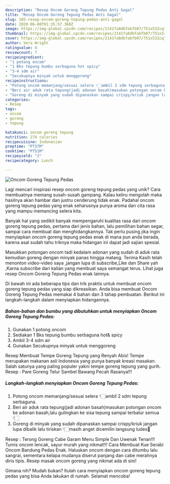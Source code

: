 ```yaml
---
description: "Resep Oncom Goreng Tepung Pedas Anti Gagal"
title: "Resep Oncom Goreng Tepung Pedas Anti Gagal"
slug: 185-resep-oncom-goreng-tepung-pedas-anti-gagal
date: 2020-06-08T01:35:57.368Z
image: https://img-global.cpcdn.com/recipes/2141fa8dbfabfb07/751x532cq70/oncom-goreng-tepung-pedas-foto-resep-utama.jpg
thumbnail: https://img-global.cpcdn.com/recipes/2141fa8dbfabfb07/751x532cq70/oncom-goreng-tepung-pedas-foto-resep-utama.jpg
cover: https://img-global.cpcdn.com/recipes/2141fa8dbfabfb07/751x532cq70/oncom-goreng-tepung-pedas-foto-resep-utama.jpg
author: Vera Wright
ratingvalue: 4
reviewcount: 7
recipeingredient:
- "1 potong oncom"
- "1 Bks tepung bumbu serbaguna hot spicy"
- "3-4 sdm air"
- "Secukupnya minyak untuk menggoreng"
recipeinstructions:
- "Potong oncom memanjang/sesuai selera 👇🏻ambil 2 sdm tepung serbaguna."
- "Beri air aduk rata tepung(jadi adonan basah)masukan potongan oncom ke adonan basah,lalu gulingkan ke sisa tepung sampai terbalur semua👇🏻"
- "Goreng di minyak yang sudah dipanaskan sampai crispy/kriuk jangan lupa dibalik lalu tiriskan 👇🏻masih anget dicemilin langsung ludes🤭"
categories:
- Resep
tags:
- oncom
- goreng
- tepung

katakunci: oncom goreng tepung 
nutrition: 274 calories
recipecuisine: Indonesian
preptime: "PT37M"
cooktime: "PT51M"
recipeyield: "2"
recipecategory: Lunch

---
```



![Oncom Goreng Tepung Pedas](https://img-global.cpcdn.com/recipes/2141fa8dbfabfb07/751x532cq70/oncom-goreng-tepung-pedas-foto-resep-utama.jpg)

Lagi mencari inspirasi resep oncom goreng tepung pedas yang unik? Cara membuatnya memang susah-susah gampang. Kalau keliru mengolah maka hasilnya akan hambar dan justru cenderung tidak enak. Padahal oncom goreng tepung pedas yang enak seharusnya punya aroma dan cita rasa yang mampu memancing selera kita.

Banyak hal yang sedikit banyak mempengaruhi kualitas rasa dari oncom goreng tepung pedas, pertama dari jenis bahan, lalu pemilihan bahan segar, sampai cara membuat dan menghidangkannya. Tak perlu pusing jika ingin menyiapkan oncom goreng tepung pedas enak di mana pun anda berada, karena asal sudah tahu triknya maka hidangan ini dapat jadi sajian spesial.

Masukkan potongan oncom tadi kedalam adonan yang sudah di aduk rata kemudian goreng dengan minyak panas hingga matang. Terima Kasih telah menonton video-video saya ,jangan lupa di subscribe,Like dan Share yah ,Karna subscribe dari kalian yang membuat saya semangat terus. Lihat juga resep Oncom Goreng Tepung Pedas enak lainnya.


Di bawah ini ada beberapa tips dan trik praktis untuk membuat oncom goreng tepung pedas yang siap dikreasikan. Anda bisa membuat Oncom Goreng Tepung Pedas memakai 4 bahan dan 3 tahap pembuatan. Berikut ini langkah-langkah dalam menyiapkan hidangannya.

<!--inarticleads1-->

##### Bahan-bahan dan bumbu yang dibutuhkan untuk menyiapkan Oncom Goreng Tepung Pedas:

1. Gunakan 1 potong oncom
1. Sediakan 1 Bks tepung bumbu serbaguna hot&amp; spicy
1. Ambil 3-4 sdm air
1. Gunakan Secukupnya minyak untuk menggoreng


Resep Membuat Tempe Goreng Tepung yang Renyah Abis! Tempe merupakan makanan asli Indonesia yang punya banyak kreasi masakan. Salah satunya yang paling populer yakni tempe goreng tepung yang gurih. Resep : Pare Goreng Telur Sambel Bawang Pecah Rasanya!!! 

<!--inarticleads2-->

##### Langkah-langkah menyiapkan Oncom Goreng Tepung Pedas:

1. Potong oncom memanjang/sesuai selera 👇🏻ambil 2 sdm tepung serbaguna.
1. Beri air aduk rata tepung(jadi adonan basah)masukan potongan oncom ke adonan basah,lalu gulingkan ke sisa tepung sampai terbalur semua👇🏻
1. Goreng di minyak yang sudah dipanaskan sampai crispy/kriuk jangan lupa dibalik lalu tiriskan 👇🏻masih anget dicemilin langsung ludes🤭


Resep : Terong Goreng Cabe Garam Menu Simple Dan Uwenak Tenan!!! Tumis oncom lencak, sayur murah yang nikmat!!! Cara Membuat Kue Serabi Oncom Bandung Pedas Enak. Haluskan oncom dengan cara ditumbu lalu sangrai, sementara kelapa mudanya diserut panjang dan cabe merahnya diris tipis. Resep masak oncom goreng yang nikmat ada di sini! 

Gimana nih? Mudah bukan? Itulah cara menyiapkan oncom goreng tepung pedas yang bisa Anda lakukan di rumah. Selamat mencoba!
